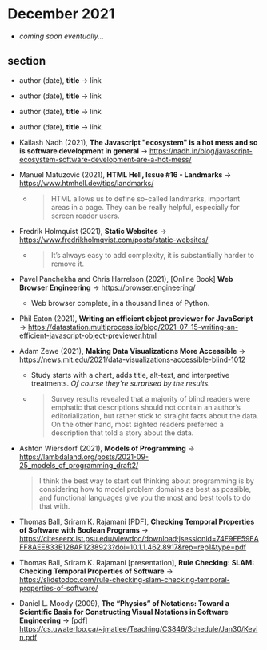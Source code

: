 # December 2021

+ *coming soon eventually...*

## section

+ author (date), **title** &#8594; link
+ author (date), **title** &#8594; link
+ author (date), **title** &#8594; link
+ author (date), **title** &#8594; link


+ Kailash Nadh (2021), **The Javascript "ecosystem" is a hot mess and so is software development in general** &#8594; https://nadh.in/blog/javascript-ecosystem-software-development-are-a-hot-mess/
+ Manuel Matuzović (2021), **HTML Hell, Issue #16 - Landmarks** &#8594; https://www.htmhell.dev/tips/landmarks/
  + > HTML allows us to define so-called landmarks, important areas in a page. They can be really helpful, especially for screen reader users.
+ Fredrik Holmquist (2021), **Static Websites** &#8594; https://www.fredrikholmqvist.com/posts/static-websites/
  + > It’s always easy to add complexity, it is substantially harder to remove it.
+ Pavel Panchekha and Chris Harrelson (2021), \[Online Book] **Web Browser Engineering** &#8594; https://browser.engineering/
  + Web browser complete, in a thousand lines of Python.
+ Phil Eaton (2021), **Writing an efficient object previewer for JavaScript** &#8594; https://datastation.multiprocess.io/blog/2021-07-15-writing-an-efficient-javascript-object-previewer.html
+ Adam Zewe (2021), **Making Data Visualizations More Accessible** &#8594; https://news.mit.edu/2021/data-visualizations-accessible-blind-1012
  + Study starts with a chart, adds title, alt-text, and interpretive treatments. *Of course they're surprised by the results.*
  + > Survey results revealed that a majority of blind readers were emphatic that descriptions should not contain an author’s editorialization, but rather stick to straight facts about the data. On the other hand, most sighted readers preferred a description that told a story about the data.
+ Ashton Wiersdorf (2021), **Models of Programming** &#8594; https://lambdaland.org/posts/2021-09-25_models_of_programming_draft2/
  >  I think the best way to start out thinking about programming is by considering how to model problem domains as best as possible, and functional languages give you the most and best tools to do that with.
+ Thomas Ball, Sriram K. Rajamani \[PDF], **Checking Temporal Properties of Software with Boolean Programs** &#8594; https://citeseerx.ist.psu.edu/viewdoc/download;jsessionid=74F9FE59EAFF8AEE833E128AF1238923?doi=10.1.1.462.8917&rep=rep1&type=pdf
+ Thomas Ball, Sriram K. Rajamani \[presentation], **Rule Checking: SLAM: Checking Temporal Properties of Software** &#8594; https://slidetodoc.com/rule-checking-slam-checking-temporal-properties-of-software/
+ Daniel L. Moody (2009), **The “Physics” of Notations: Toward a Scientific Basis for Constructing Visual Notations in Software Engineering** &#8594; \[pdf] https://cs.uwaterloo.ca/~jmatlee/Teaching/CS846/Schedule/Jan30/Kevin.pdf



